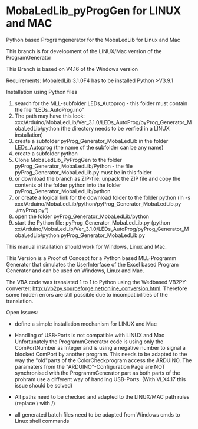 # MobaLedLib_pyProgGen for LINUX and MAC
Python based Programgenerator for the MobaLedLib for Linux and Mac

This branch is for development of the LINUX/Mac version of the ProgramGenerator

This Branch is based on V4.16 of the Windows version

Requirements:
MobaledLib 3.1.0F4 has to be installed
Python >V3.9.1


Installation using Python files
1. search for the MLL-subfolder LEDs_Autoprog - this folder must contain the file "LEDs_AutoProg.ino"
2. The path may have this look:  xxx/Arduino/MobaLedLib/Ver_3.1.0/LEDs_AutoProg/pyProg_Generator_MobaLedLib/python
   (the directory needs to be verfied in a LINUX installation)
3. create a subfolder pyProg_Generator_MobaLedLib in the folder LEDs_Autoprog (the name of the subfolder can be any name)
4. create a subfolder python
5. Clone MobaLedLib_PyProgGen to the folder pyProg_Generator_MobaLedLib/Python - the file pyProg_Generator_MobaLedLib.py must be in this folder
6. or download the branch as ZIP-file: unpack the ZIP file and copy the contents of the folder python into the folder pyProg_Generator_MobaLedLib/python
7. or create a logical link for the download folder to the folder python (ln -s xxx/Arduino/MobaLedLib/python/pyProg_Generator_MobaLedLib.py ./myProg.py")
8. open the folder pyProg_Generator_MobaLedLib/python
9. start the Python file: pyProg_Generator_MobaLedLib.py 
(python xx/Arduino/MobaLedLib/Ver_3.1.0/LEDs_AutoProg/pyProg_Generator_MobaLedLib/python pyProg_Generator_MobaLedLib.py

This manual installation should work for Windows, Linux and Mac.

This Version is a Proof of Concept for a Python based MLL-Programm Generator that simulates the UserInterface of the Excel based Program Generator and can be used on Windows, Linux and Mac.

The VBA code was translated 1 to 1 to Python using the Wedbased VB2PY-converter: 
http://vb2py.sourceforge.net/online_conversion.html. Therefore some hidden errors are still possible due to incompatibilities of the translation.

Open Issues:
- define a simple installation mechanism for LINUX and Mac

- Handling of USB-Ports is not compatible with LINUX and Mac
  Unfortunately the ProgrammGenerator code is using only the ComPortNumber as Integer and is using a negative number to signal a blocked ComPort by another program.
  This needs to be adapted to the way the "old"parts of the ColorCheckprogram access the ARDUINO.
  The paramaters from the "ARDUINO"-Configuration Page are NOT synchronised with the ProgrammGenerator part as both parts of the prohram use 
  a different way of handling USB-Ports. (With VLX4.17 this issue should be solved)
  
- All paths need to be checked and adapted to the LINUX/MAC path rules (replace \ with /)
- all generated batch files need to be adapted from Windows cmds to Linux shell commands


